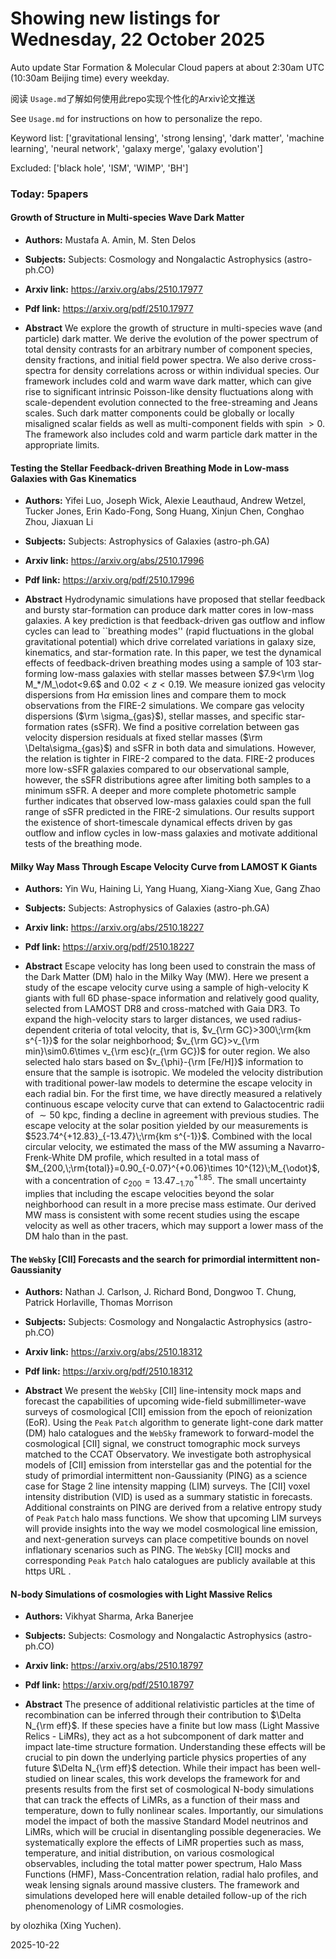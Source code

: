 # Showing new listings for Wednesday, 22 October 2025
Auto update Star Formation & Molecular Cloud papers at about 2:30am UTC (10:30am Beijing time) every weekday.


阅读 `Usage.md`了解如何使用此repo实现个性化的Arxiv论文推送

See `Usage.md` for instructions on how to personalize the repo. 


Keyword list: ['gravitational lensing', 'strong lensing', 'dark matter', 'machine learning', 'neural network', 'galaxy merge', 'galaxy evolution']


Excluded: ['black hole', 'ISM', 'WIMP', 'BH']


### Today: 5papers 
#### Growth of Structure in Multi-species Wave Dark Matter
 - **Authors:** Mustafa A. Amin, M. Sten Delos
 - **Subjects:** Subjects:
Cosmology and Nongalactic Astrophysics (astro-ph.CO)
 - **Arxiv link:** https://arxiv.org/abs/2510.17977

 - **Pdf link:** https://arxiv.org/pdf/2510.17977

 - **Abstract**
 We explore the growth of structure in multi-species wave (and particle) dark matter. We derive the evolution of the power spectrum of total density contrasts for an arbitrary number of component species, density fractions, and initial field power spectra. We also derive cross-spectra for density correlations across or within individual species. Our framework includes cold and warm wave dark matter, which can give rise to significant intrinsic Poisson-like density fluctuations along with scale-dependent evolution connected to the free-streaming and Jeans scales. Such dark matter components could be globally or locally misaligned scalar fields as well as multi-component fields with spin $>0$. The framework also includes cold and warm particle dark matter in the appropriate limits.
#### Testing the Stellar Feedback-driven Breathing Mode in Low-mass Galaxies with Gas Kinematics
 - **Authors:** Yifei Luo, Joseph Wick, Alexie Leauthaud, Andrew Wetzel, Tucker Jones, Erin Kado-Fong, Song Huang, Xinjun Chen, Conghao Zhou, Jiaxuan Li
 - **Subjects:** Subjects:
Astrophysics of Galaxies (astro-ph.GA)
 - **Arxiv link:** https://arxiv.org/abs/2510.17996

 - **Pdf link:** https://arxiv.org/pdf/2510.17996

 - **Abstract**
 Hydrodynamic simulations have proposed that stellar feedback and bursty star-formation can produce dark matter cores in low-mass galaxies. A key prediction is that feedback-driven gas outflow and inflow cycles can lead to ``breathing modes'' (rapid fluctuations in the global gravitational potential) which drive correlated variations in galaxy size, kinematics, and star-formation rate. In this paper, we test the dynamical effects of feedback-driven breathing modes using a sample of 103 star-forming low-mass galaxies with stellar masses between $7.9<\rm \log M_*/M_\odot<9.6$ and $0.02<z<0.19$. We measure ionized gas velocity dispersions from H$\alpha$ emission lines and compare them to mock observations from the FIRE-2 simulations. We compare gas velocity dispersions ($\rm \sigma_{gas}$), stellar masses, and specific star-formation rates (sSFR). We find a positive correlation between gas velocity dispersion residuals at fixed stellar masses ($\rm \Delta\sigma_{gas}$) and sSFR in both data and simulations. However, the relation is tighter in FIRE-2 compared to the data. FIRE-2 produces more low-sSFR galaxies compared to our observational sample, however, the sSFR distributions agree after limiting both samples to a minimum sSFR. A deeper and more complete photometric sample further indicates that observed low-mass galaxies could span the full range of sSFR predicted in the FIRE-2 simulations. Our results support the existence of short-timescale dynamical effects driven by gas outflow and inflow cycles in low-mass galaxies and motivate additional tests of the breathing mode.
#### Milky Way Mass Through Escape Velocity Curve from LAMOST K Giants
 - **Authors:** Yin Wu, Haining Li, Yang Huang, Xiang-Xiang Xue, Gang Zhao
 - **Subjects:** Subjects:
Astrophysics of Galaxies (astro-ph.GA)
 - **Arxiv link:** https://arxiv.org/abs/2510.18227

 - **Pdf link:** https://arxiv.org/pdf/2510.18227

 - **Abstract**
 Escape velocity has long been used to constrain the mass of the Dark Matter (DM) halo in the Milky Way (MW). Here we present a study of the escape velocity curve using a sample of high-velocity K giants with full 6D phase-space information and relatively good quality, selected from LAMOST DR8 and cross-matched with Gaia DR3. To expand the high-velocity stars to larger distances, we used radius-dependent criteria of total velocity, that is, $v_{\rm GC}>300\;\rm{km s^{-1}}$ for the solar neighborhood; $v_{\rm GC}>v_{\rm min}\sim0.6\times v_{\rm esc}(r_{\rm GC})$ for outer region. We also selected halo stars based on $v_{\phi}-{\rm [Fe/H]}$ information to ensure that the sample is isotropic. We modeled the velocity distribution with traditional power-law models to determine the escape velocity in each radial bin. For the first time, we have directly measured a relatively continuous escape velocity curve that can extend to Galactocentric radii of $\sim 50$ kpc, finding a decline in agreement with previous studies. The escape velocity at the solar position yielded by our measurements is $523.74^{+12.83}_{-13.47}\;\rm{km s^{-1}}$. Combined with the local circular velocity, we estimated the mass of the MW assuming a Navarro-Frenk-White DM profile, which resulted in a total mass of $M_{200,\;\rm{total}}=0.90_{-0.07}^{+0.06}\times 10^{12}\;M_{\odot}$, with a concentration of $c_{200}=13.47_{-1.70}^{+1.85}$. The small uncertainty implies that including the escape velocities beyond the solar neighborhood can result in a more precise mass estimate. Our derived MW mass is consistent with some recent studies using the escape velocity as well as other tracers, which may support a lower mass of the DM halo than in the past.
#### The $\mathtt{WebSky}$ $\mathrm{[CII]}$ Forecasts and the search for primordial intermittent non-Gaussianity
 - **Authors:** Nathan J. Carlson, J. Richard Bond, Dongwoo T. Chung, Patrick Horlaville, Thomas Morrison
 - **Subjects:** Subjects:
Cosmology and Nongalactic Astrophysics (astro-ph.CO)
 - **Arxiv link:** https://arxiv.org/abs/2510.18312

 - **Pdf link:** https://arxiv.org/pdf/2510.18312

 - **Abstract**
 We present the $\mathtt{WebSky}$ $\mathrm{[CII]}$ line-intensity mock maps and forecast the capabilities of upcoming wide-field submillimeter-wave surveys of cosmological $\mathrm{[CII]}$ emission from the epoch of reionization (EoR). Using the $\mathtt{Peak~Patch}$ algorithm to generate light-cone dark matter (DM) halo catalogues and the $\mathtt{WebSky}$ framework to forward-model the cosmological $\mathrm{[CII]}$ signal, we construct tomographic mock surveys matched to the CCAT Observatory. We investigate both astrophysical models of $\mathrm{[CII]}$ emission from interstellar gas and the potential for the study of primordial intermittent non-Gaussianity (PING) as a science case for Stage 2 line intensity mapping (LIM) surveys. The $\mathrm{[CII]}$ voxel intensity distribution (VID) is used as a summary statistic in forecasts. Additional constraints on PING are derived from a relative entropy study of $\mathtt{Peak~Patch}$ halo mass functions. We show that upcoming LIM surveys will provide insights into the way we model cosmological line emission, and next-generation surveys can place competitive bounds on novel inflationary scenarios such as PING. The $\mathtt{WebSky}$ $\mathrm{[CII]}$ mocks and corresponding $\mathtt{Peak~Patch}$ halo catalogues are publicly available at this https URL .
#### N-body Simulations of cosmologies with Light Massive Relics
 - **Authors:** Vikhyat Sharma, Arka Banerjee
 - **Subjects:** Subjects:
Cosmology and Nongalactic Astrophysics (astro-ph.CO)
 - **Arxiv link:** https://arxiv.org/abs/2510.18797

 - **Pdf link:** https://arxiv.org/pdf/2510.18797

 - **Abstract**
 The presence of additional relativistic particles at the time of recombination can be inferred through their contribution to $\Delta N_{\rm eff}$. If these species have a finite but low mass (Light Massive Relics - LiMRs), they act as a hot subcomponent of dark matter and impact late-time structure formation. Understanding these effects will be crucial to pin down the underlying particle physics properties of any future $\Delta N_{\rm eff}$ detection. While their impact has been well-studied on linear scales, this work develops the framework for and presents results from the first set of cosmological N-body simulations that can track the effects of LiMRs, as a function of their mass and temperature, down to fully nonlinear scales. Importantly, our simulations model the impact of both the massive Standard Model neutrinos and LiMRs, which will be crucial in disentangling possible degeneracies. We systematically explore the effects of LiMR properties such as mass, temperature, and initial distribution, on various cosmological observables, including the total matter power spectrum, Halo Mass Functions (HMF), Mass-Concentration relation, radial halo profiles, and weak lensing signals around massive clusters. The framework and simulations developed here will enable detailed follow-up of the rich phenomenology of LiMR cosmologies.


by olozhika (Xing Yuchen). 


2025-10-22
